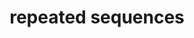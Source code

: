 ---
layout: recommendation
parent: Protein
title: repeated sequences
definition: 
    Repeated sequence: a sequence where, compared to a reference sequence, a segment of <b>one or more</b> amino acids (the repeat unit) is present several times, one after the other..
discussion:
    
---